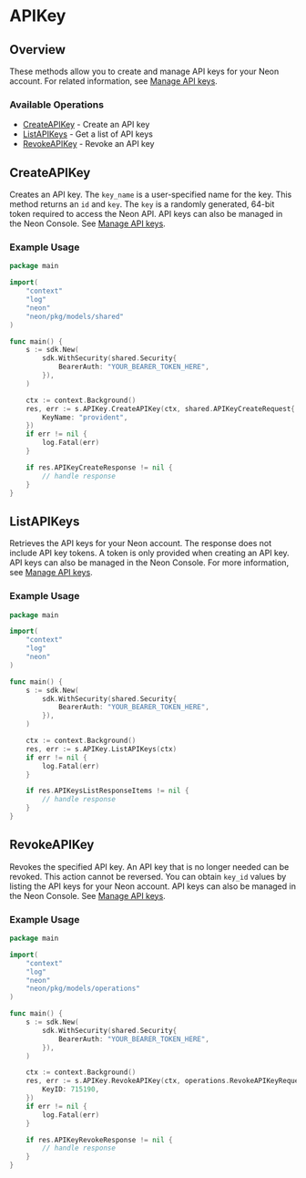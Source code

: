# APIKey

## Overview

These methods allow you to create and manage API keys for your Neon account. For related information, see [Manage API keys](https://neon.tech/docs/manage/api-keys).

### Available Operations

* [CreateAPIKey](#createapikey) - Create an API key
* [ListAPIKeys](#listapikeys) - Get a list of API keys
* [RevokeAPIKey](#revokeapikey) - Revoke an API key

## CreateAPIKey

Creates an API key.
The `key_name` is a user-specified name for the key.
This method returns an `id` and `key`. The `key` is a randomly generated, 64-bit token required to access the Neon API.
API keys can also be managed in the Neon Console.
See [Manage API keys](https://neon.tech/docs/manage/api-keys/).


### Example Usage

```go
package main

import(
	"context"
	"log"
	"neon"
	"neon/pkg/models/shared"
)

func main() {
    s := sdk.New(
        sdk.WithSecurity(shared.Security{
            BearerAuth: "YOUR_BEARER_TOKEN_HERE",
        }),
    )

    ctx := context.Background()
    res, err := s.APIKey.CreateAPIKey(ctx, shared.APIKeyCreateRequest{
        KeyName: "provident",
    })
    if err != nil {
        log.Fatal(err)
    }

    if res.APIKeyCreateResponse != nil {
        // handle response
    }
}
```

## ListAPIKeys

Retrieves the API keys for your Neon account.
The response does not include API key tokens. A token is only provided when creating an API key.
API keys can also be managed in the Neon Console.
For more information, see [Manage API keys](https://neon.tech/docs/manage/api-keys/).


### Example Usage

```go
package main

import(
	"context"
	"log"
	"neon"
)

func main() {
    s := sdk.New(
        sdk.WithSecurity(shared.Security{
            BearerAuth: "YOUR_BEARER_TOKEN_HERE",
        }),
    )

    ctx := context.Background()
    res, err := s.APIKey.ListAPIKeys(ctx)
    if err != nil {
        log.Fatal(err)
    }

    if res.APIKeysListResponseItems != nil {
        // handle response
    }
}
```

## RevokeAPIKey

Revokes the specified API key.
An API key that is no longer needed can be revoked.
This action cannot be reversed.
You can obtain `key_id` values by listing the API keys for your Neon account.
API keys can also be managed in the Neon Console.
See [Manage API keys](https://neon.tech/docs/manage/api-keys/).


### Example Usage

```go
package main

import(
	"context"
	"log"
	"neon"
	"neon/pkg/models/operations"
)

func main() {
    s := sdk.New(
        sdk.WithSecurity(shared.Security{
            BearerAuth: "YOUR_BEARER_TOKEN_HERE",
        }),
    )

    ctx := context.Background()
    res, err := s.APIKey.RevokeAPIKey(ctx, operations.RevokeAPIKeyRequest{
        KeyID: 715190,
    })
    if err != nil {
        log.Fatal(err)
    }

    if res.APIKeyRevokeResponse != nil {
        // handle response
    }
}
```
